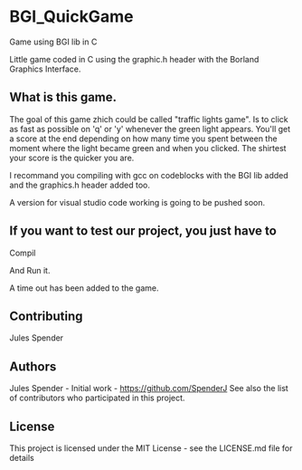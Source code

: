 # BGI_QuickGame
Game using BGI lib in C

Little game coded in C using the graphic.h header with the Borland Graphics Interface.

## What is this game.

The goal of this game zhich could be called "traffic lights game". Is to click as fast as possible on 'q' or 'y' whenever the green light appears. You'll get a score at the end depending on how many time you spent between the moment where the light became green and when you clicked. The shirtest your score is the quicker you are.

I recommand you compiling with gcc on codeblocks with the BGI lib added and the graphics.h header added too.

A version for visual studio code working is going to be pushed soon.

## If you want to test our project, you just have to

Compil

And Run it.

A time out has been added to the game.

## Contributing
Jules Spender

## Authors
Jules Spender - Initial work - https://github.com/SpenderJ
See also the list of contributors who participated in this project.

## License
This project is licensed under the MIT License - see the LICENSE.md file for details
